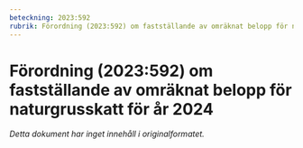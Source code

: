 ```yaml
---
beteckning: 2023:592
rubrik: Förordning (2023:592) om fastställande av omräknat belopp för naturgrusskatt för år 2024
---
```

# Förordning (2023:592) om fastställande av omräknat belopp för naturgrusskatt för år 2024

*Detta dokument har inget innehåll i originalformatet.*